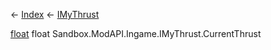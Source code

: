 ← [Index](Api-Index) ← [IMyThrust](Sandbox.ModAPI.Ingame.IMyThrust)

[float](System.Single) float Sandbox.ModAPI.Ingame.IMyThrust.CurrentThrust